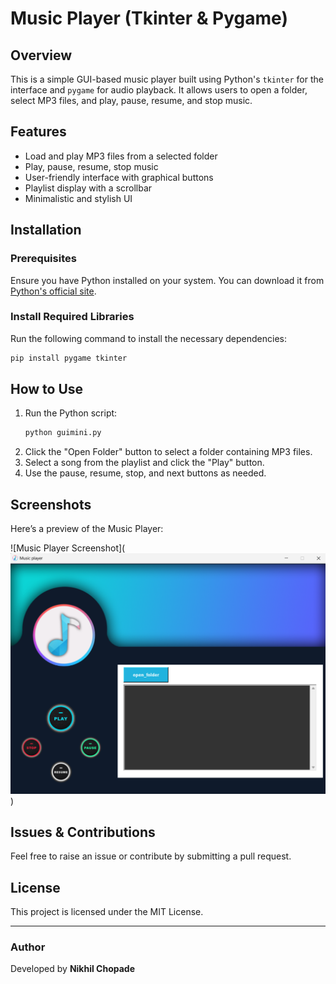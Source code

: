 
# Music Player (Tkinter & Pygame)

## Overview
This is a simple GUI-based music player built using Python's `tkinter` for the interface and `pygame` for audio playback. It allows users to open a folder, select MP3 files, and play, pause, resume, and stop music.

## Features
- Load and play MP3 files from a selected folder
- Play, pause, resume, stop music
- User-friendly interface with graphical buttons
- Playlist display with a scrollbar
- Minimalistic and stylish UI

## Installation

### Prerequisites
Ensure you have Python installed on your system. You can download it from [Python's official site](https://www.python.org/downloads/).

### Install Required Libraries
Run the following command to install the necessary dependencies:
```sh
pip install pygame tkinter
```

## How to Use
1. Run the Python script:
   ```sh
   python guimini.py
   ```
2. Click the "Open Folder" button to select a folder containing MP3 files.
3. Select a song from the playlist and click the "Play" button.
4. Use the pause, resume, stop, and next buttons as needed.

## Screenshots
Here’s a preview of the Music Player:

![Music Player Screenshot](![Music Player Screenshot](https://github.com/Nikhil62738/Music-Player/blob/main/musicplayer.png)
)


## Issues & Contributions
Feel free to raise an issue or contribute by submitting a pull request.

## License
This project is licensed under the MIT License.

---

### Author
Developed by **Nikhil Chopade**


